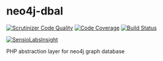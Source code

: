 # neo4j-dbal

[![Scrutinizer Code Quality](https://scrutinizer-ci.com/g/Innmind/neo4j-dbal/badges/quality-score.png?b=develop)](https://scrutinizer-ci.com/g/Innmind/neo4j-dbal/?branch=develop)
[![Code Coverage](https://scrutinizer-ci.com/g/Innmind/neo4j-dbal/badges/coverage.png?b=develop)](https://scrutinizer-ci.com/g/Innmind/neo4j-dbal/?branch=develop)
[![Build Status](https://scrutinizer-ci.com/g/Innmind/neo4j-dbal/badges/build.png?b=develop)](https://scrutinizer-ci.com/g/Innmind/neo4j-dbal/build-status/develop)

[![SensioLabsInsight](https://insight.sensiolabs.com/projects/47616b37-fc24-4cd2-bb0e-28fb10a55ff5/big.png)](https://insight.sensiolabs.com/projects/47616b37-fc24-4cd2-bb0e-28fb10a55ff5)

PHP abstraction layer for neo4j graph database
